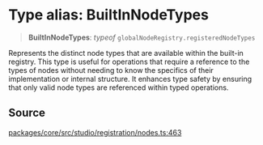 # Type alias: BuiltInNodeTypes

> **BuiltInNodeTypes**: *typeof* `globalNodeRegistry.registeredNodeTypes`

Represents the distinct node types that are available within the built-in registry. This type is useful for
operations that require a reference to the types of nodes without needing to know the specifics of their
implementation or internal structure. It enhances type safety by ensuring that only valid node types are
referenced within typed operations.

## Source

[packages/core/src/studio/registration/nodes.ts:463](https://github.com/VictorS67/encre/blob/c09849eb59af073bf23be826a912f2ba4f635f93/packages/core/src/studio/registration/nodes.ts#L463)
